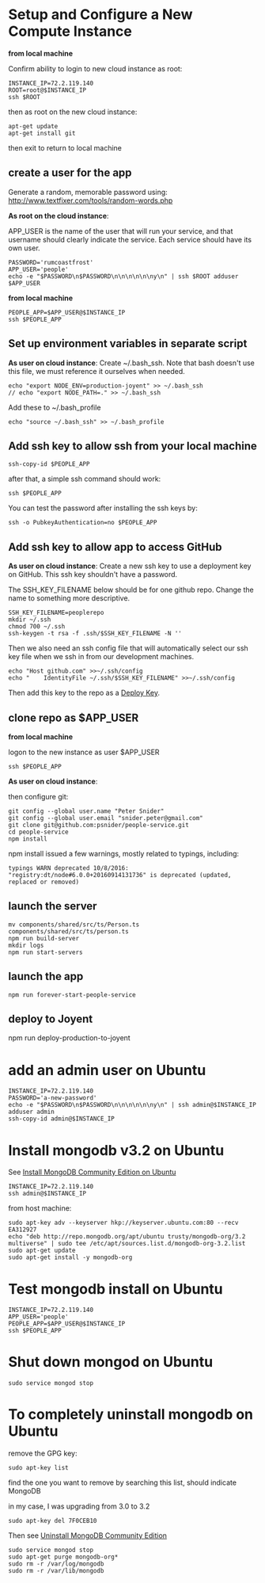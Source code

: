 # Setup and Configure a New Compute Instance

**from local machine**

Confirm ability to login to new cloud instance as root:
```
INSTANCE_IP=72.2.119.140
ROOT=root@$INSTANCE_IP
ssh $ROOT
```
then as root on the new cloud instance:
```
apt-get update
apt-get install git
```

then exit to return to local machine

## create a user for the app
Generate a random, memorable password using: http://www.textfixer.com/tools/random-words.php

**As root on the cloud instance**:

APP_USER is the name of the user that will run your service, and that username should clearly indicate the service.
Each service should have its own user. 

```
PASSWORD='rumcoastfrost'
APP_USER='people'
echo -e "$PASSWORD\n$PASSWORD\n\n\n\n\n\ny\n" | ssh $ROOT adduser $APP_USER
```

**from local machine**
```
PEOPLE_APP=$APP_USER@$INSTANCE_IP
ssh $PEOPLE_APP
```

## Set up environment variables in separate script
**As user on cloud instance**:
Create ~/.bash_ssh.
Note that bash doesn't use this file, we must reference it ourselves when needed.
```
echo "export NODE_ENV=production-joyent" >> ~/.bash_ssh
// echo "export NODE_PATH=." >> ~/.bash_ssh
```

Add these to ~/.bash_profile
```
echo "source ~/.bash_ssh" >> ~/.bash_profile
```

## Add ssh key to allow ssh from your local machine
```
ssh-copy-id $PEOPLE_APP
```
after that, a simple ssh command should work:
```
ssh $PEOPLE_APP
```

You can test the password after installing the ssh keys by:
```
ssh -o PubkeyAuthentication=no $PEOPLE_APP
```

## Add ssh key to allow app to access GitHub
**As user on cloud instance**:
Create a new ssh key to use a deployment key on GitHub.
This ssh key shouldn't have a password.

The SSH_KEY_FILENAME below should be for one github repo. Change the name to something more descriptive.

```
SSH_KEY_FILENAME=peoplerepo
mkdir ~/.ssh
chmod 700 ~/.ssh
ssh-keygen -t rsa -f .ssh/$SSH_KEY_FILENAME -N ''
```

Then we also need an ssh config file that will automatically select our ssh key file
when we ssh in from our development machines.

```
echo "Host github.com" >>~/.ssh/config
echo "    IdentityFile ~/.ssh/$SSH_KEY_FILENAME" >>~/.ssh/config
```

Then add this key to the repo as a [Deploy Key](https://developer.github.com/guides/managing-deploy-keys/#deploy-keys).


## clone repo as $APP_USER

**from local machine**

logon to the new instance as user $APP_USER
```
ssh $PEOPLE_APP
```
**As user on cloud instance**:

then configure git:
```
git config --global user.name "Peter Snider"
git config --global user.email "snider.peter@gmail.com"
git clone git@github.com:psnider/people-service.git
cd people-service
npm install
```

npm install issued a few warnings, mostly related to typings, including:
```
typings WARN deprecated 10/8/2016: "registry:dt/node#6.0.0+20160914131736" is deprecated (updated, replaced or removed)
```

## launch the server
```
mv components/shared/src/ts/Person.ts components/shared/src/ts/person.ts
npm run build-server
mkdir logs
npm run start-servers
```

## launch the app
```
npm run forever-start-people-service
```

## deploy to Joyent
npm run deploy-production-to-joyent

# add an admin user on Ubuntu
```
INSTANCE_IP=72.2.119.140
PASSWORD='a-new-password'
echo -e "$PASSWORD\n$PASSWORD\n\n\n\n\n\ny\n" | ssh admin@$INSTANCE_IP adduser admin
ssh-copy-id admin@$INSTANCE_IP
```

# Install mongodb v3.2 on Ubuntu
See [Install MongoDB Community Edition on Ubuntu](https://docs.mongodb.com/manual/tutorial/install-mongodb-on-ubuntu/)

```
INSTANCE_IP=72.2.119.140
ssh admin@$INSTANCE_IP
```
from host machine:
```
sudo apt-key adv --keyserver hkp://keyserver.ubuntu.com:80 --recv EA312927
echo "deb http://repo.mongodb.org/apt/ubuntu trusty/mongodb-org/3.2 multiverse" | sudo tee /etc/apt/sources.list.d/mongodb-org-3.2.list
sudo apt-get update
sudo apt-get install -y mongodb-org
```

# Test mongodb install on Ubuntu
```
INSTANCE_IP=72.2.119.140
APP_USER='people'
PEOPLE_APP=$APP_USER@$INSTANCE_IP
ssh $PEOPLE_APP
```


# Shut down mongod on Ubuntu
```
sudo service mongod stop
```


# To completely uninstall mongodb on Ubuntu
remove the GPG key:
```
sudo apt-key list
```
find the one you want to remove by searching this list, should indicate MongoDB

in my case, I was upgrading from 3.0 to 3.2
```
sudo apt-key del 7F0CEB10
```

Then see [Uninstall MongoDB Community Edition](https://docs.mongodb.com/manual/tutorial/install-mongodb-on-ubuntu/#uninstall-mongodb-community-edition)
```
sudo service mongod stop
sudo apt-get purge mongodb-org*
sudo rm -r /var/log/mongodb
sudo rm -r /var/lib/mongodb
```
